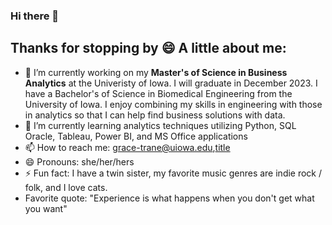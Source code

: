 ### Hi there 👋
## Thanks for stopping by 😄 A little about me:
- 🔭 I’m currently working on my **Master's of Science in Business Analytics** at the Univeristy of Iowa. I will graduate in December 2023. I have a Bachelor's of Science in Biomedical Engineering from the University of Iowa. I enjoy combining my skills in engineering with those in analytics so that I can help find business solutions with data.
- 🌱 I’m currently learning analytics techniques utilizing Python, SQL Oracle, Tableau, Power BI, and MS Office applications
- 📫 How to reach me: grace-trane@uiowa.edu,[title](https://www.linkedin.com/in/grace-trane/)
- 😄 Pronouns: she/her/hers
- ⚡ Fun fact: I have a twin sister, my favorite music genres are indie rock / folk, and I love cats.
- Favorite quote: "Experience is what happens when you don't get what you want"
